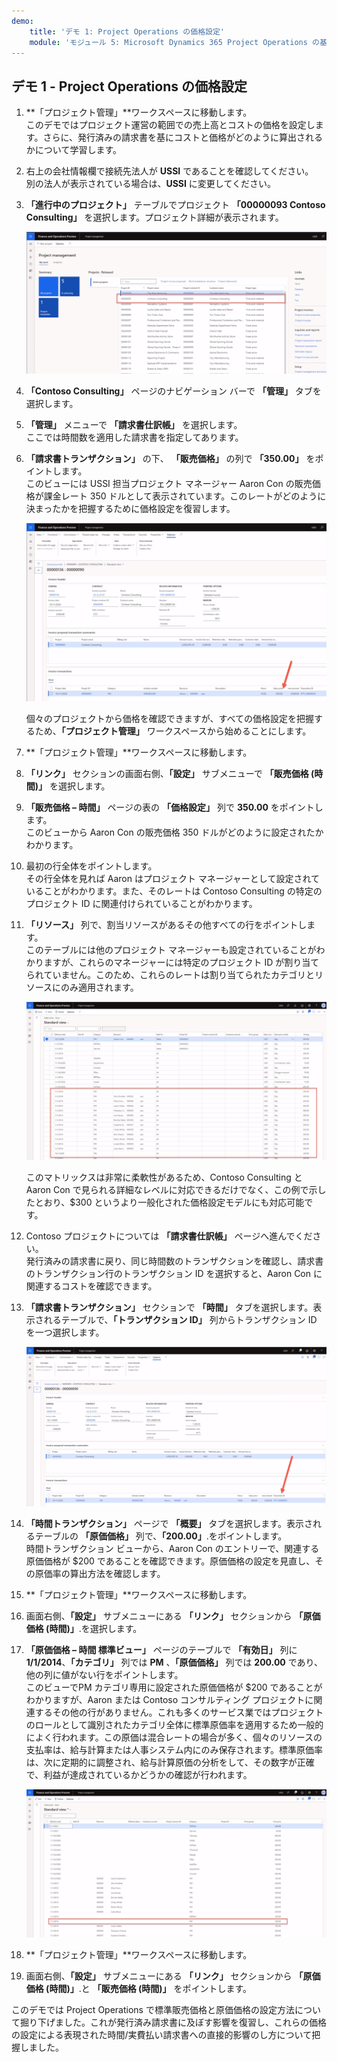 ```yaml
---
demo:
    title: 'デモ 1: Project Operations の価格設定'
    module: 'モジュール 5: Microsoft Dynamics 365 Project Operations の基礎を学ぶ’
---
```


## デモ 1 - Project Operations の価格設定

1. **「プロジェクト管理」**ワークスペースに移動します。  
    このデモではプロジェクト運営の範囲での売上高とコストの価格を設定します。さらに、発行済みの請求書を基にコストと価格がどのように算出されるかについて学習します。

1. 右上の会社情報欄で接続先法人が **USSI** であることを確認してください。  
    別の法人が表示されている場合は、**USSI** に変更してください。

1. **「進行中のプロジェクト」** テーブルでプロジェクト **「00000093 Contoso Consulting」** を選択します。プロジェクト詳細が表示されます。

    ![進行中のプロジェクト テーブルに Contoso Consulting が強調表示されているプロジェクト管理ワークスペースのスクリーンショット。](./media/projops_prices_1_selecting_contoso_consulting.png)

1. **「Contoso Consulting」** ページのナビゲーション バーで **「管理」** タブを選択します。

1. **「管理」** メニューで **「請求書仕訳帳」** を選択します。  
    ここでは時間数を適用した請求書を指定してあります。

1. **「請求書トランザクション」** の下、 **「販売価格」** の列で **「350.00」** をポイントします。  
    このビューには USSI 担当プロジェクト マネージャー Aaron Con の販売価格が課金レート 350 ドルとして表示されています。このレートがどのように決まったかを把握するために価格設定を復習します。

    ![販売価格の列で 350 の値が強調表示されている請求書仕訳帳のスクリーンショット。](./media/projops_prices_2_point_to_350.png)  

    個々のプロジェクトから価格を確認できますが、すべての価格設定を把握するため、**「プロジェクト管理」** ワークスペースから始めることにします。

1. **「プロジェクト管理」**ワークスペースに移動します。

1. **「リンク」** セクションの画面右側、**「設定」** サブメニューで **「販売価格 (時間)」** を選択します。

1. **「販売価格 – 時間」** ページの表の **「価格設定」** 列で **350.00** をポイントします。  
このビューから Aaron Con の販売価格 350 ドルがどのように設定されたかわかります。

1. 最初の行全体をポイントします。  
    その行全体を見れば Aaron はプロジェクト マネージャーとして設定されていることがわかります。また、そのレートは Contoso Consulting の特定のプロジェクト ID に関連付けられていることがわかります。

1. **「リソース」** 列で、割当リソースがあるその他すべての行をポイントします。  
    このテーブルには他のプロジェクト マネージャーも設定されていることがわかりますが、これらのマネージャーには特定のプロジェクト ID が割り当てられていません。このため、これらのレートは割り当てられたカテゴリとリソースにのみ適用されます。

    ![テーブルで割り当てリソースがあるすべての行が強調表示されている「販売価格 - 時間数」ページのスクリーンショット。](./media/projops_prices_3_resources_table.png)  

    このマトリックスは非常に柔軟性があるため、Contoso Consulting と Aaron Con で見られる詳細なレベルに対応できるだけでなく、この例で示したとおり、$300 というより一般化された価格設定モデルにも対応可能です。

1. Contoso プロジェクトについては **「請求書仕訳帳」** ページへ進んでください。  
    発行済みの請求書に戻り、同じ時間数のトランザクションを確認し、請求書のトランザクション行のトランザクション ID を選択すると、Aaron Con に関連するコストを確認できます。

1. **「請求書トランザクション」** セクションで **「時間」** タブを選択します。表示されるテーブルで、**「トランザクション ID」** 列からトランザクション ID を一つ選択します。

    ![「トランザクション ID 」列が強調表示された請求書仕訳帳ページのスクリーンショット。](./media/projops_prices_4_select_a_transaction_id.png)

1. **「時間トランザクション」** ページで **「概要」** タブを選択します。表示されるテーブルの **「原価価格」** 列で、**「200.00」**.をポイントします。  
    時間トランザクション ビューから、Aaron Con のエントリーで、関連する原価価格が $200 であることを確認できます。原価価格の設定を見直し、その原価率の算出方法を確認します。

1. **「プロジェクト管理」**ワークスペースに移動します。

1. 画面右側、**「設定」** サブメニューにある **「リンク」** セクションから **「原価価格 (時間)」**.を選択します。

1. **「原価価格 – 時間 標準ビュー」** ページのテーブルで **「有効日」** 列に **1/1/2014**、**「カテゴリ」** 列では **PM** 、**「原価価格」** 列では **200.00** であり、他の列に値がない行をポイントします。  
    このビューでPM カテゴリ専用に設定された原価価格が $200 であることがわかりますが、Aaron または Contoso コンサルティング プロジェクトに関連するその他の行がありません。これも多くのサービス業ではプロジェクトのロールとして識別されたカテゴリ全体に標準原価率を適用するため一般的によく行われます。この原価は混合レートの場合が多く、個々のリソースの支払率は、給与計算または人事システム内にのみ保存されます。標準原価率は、次に定期的に調整され、給与計算原価の分析をして、その数字が正確で、利益が達成されているかどうかの確認が行われます。

    ![PM の価格設定を強調表示した原価価格 - 時間テーブルののスクリーンショット。](./media/projops_prices_5_cost_price_hour_table.png)

1. **「プロジェクト管理」**ワークスペースに移動します。

1. 画面右側、**「設定」** サブメニューにある **「リンク」** セクションから **「原価価格 (時間)」**.と **「販売価格 (時間)」** をポイントします。  

このデモでは Project Operations で標準販売価格と原価価格の設定方法について掘り下げました。これが発行済み請求書に及ぼす影響を復習し、これらの価格の設定による表現された時間/実費払い請求書への直接的影響のし方について把握しました。
